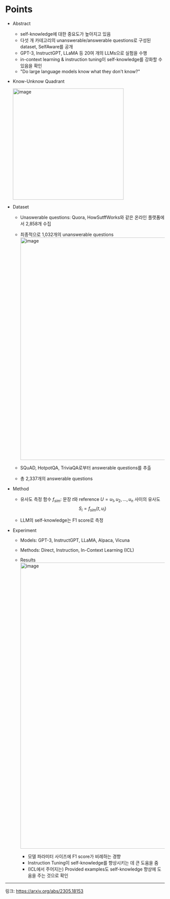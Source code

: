 # Points
- Abstract
  - self-knowledge에 대한 중요도가 높아지고 있음
  - 다섯 개 카테고리의 unanswerable/answerable questions로 구성된 dataset, SelfAware를 공개
  - GPT-3, InstructGPT, LLaMA 등 20여 개의 LLMs으로 실험을 수행
  - in-context learning & instruction tuning이 self-knowledge를 강화할 수 있음을 확인
  - "Do large language models know what they don't know?"
- Know-Unknow Quadrant
  
  <img width="350" alt="image" src="https://github.com/chanmuzi/Papers/assets/101971295/61187359-8d74-4c6e-bb25-820e4f8c5c83">

- Dataset
  - Unaswerable questions: Quora, HowSutffWorks와 같은 온라인 플랫폼에서 2,858개 수집
  - 최종적으로 1,032개의 unanswerable questions
    <img width="700" alt="image" src="https://github.com/chanmuzi/Papers/assets/101971295/88abb8af-0e06-49d8-9883-8c68f919bb6b">

  - SQuAD, HotpotQA, TriviaQA로부터 answerable questions를 추출
  - 총 2,337개의 answerable questions
- Method
  - 유사도 측정 함수 $f_{sim}$: 문장 $t$와 reference $U={u_{1},u_{2},...,u_{n}}$ 사이의 유사도
    $$S_{i} = f_{sim}(t,u_{i})$$

  - LLM의 self-knowledge는 F1 score로 측정
- Experiment
  - Models: GPT-3, InstructGPT, LLaMA, Alpaca, Vicuna
  - Methods: Direct, Instruction, In-Context Learning (ICL)
  - Results
    <img width="900" alt="image" src="https://github.com/chanmuzi/Papers/assets/101971295/1dc24b6c-7ad8-4cb4-9175-370495b8ebde">

    - 모델 파라미터 사이즈에 F1 score가 비례하는 경향
    - Instruction Tuning이 self-knowledge를 향상시키는 데 큰 도움을 줌
    - (ICL에서 주어지는) Provided examples도 self-knowledge 향상에 도움을 주는 것으로 확인
---
링크: https://arxiv.org/abs/2305.18153
